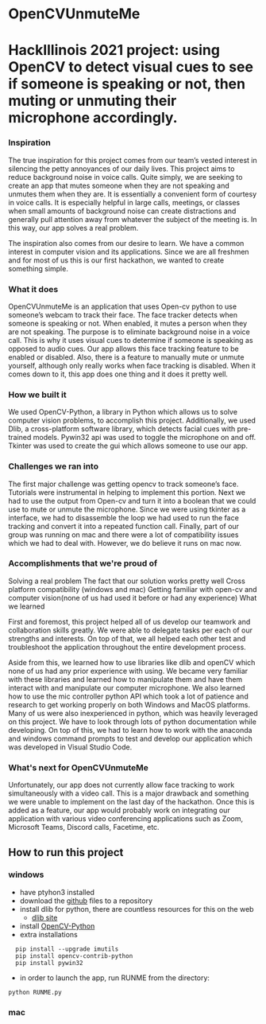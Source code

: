 # OpenCVUnmuteMe
# HackIllinois 2021 project: using OpenCV to detect visual cues to see if someone is speaking or not, then muting or unmuting their microphone accordingly.

### Inspiration

The true inspiration for this project comes from our team’s vested interest in silencing the petty annoyances of our daily lives. This project aims to reduce background noise in voice calls. Quite simply, we are seeking to create an app that mutes someone when they are not speaking and unmutes them when they are. It is essentially a convenient form of courtesy in voice calls. It is especially helpful in large calls, meetings, or classes when small amounts of background noise can create distractions and generally pull attention away from whatever the subject of the meeting is. In this way, our app solves a real problem.

The inspiration also comes from our desire to learn. We have a common interest in computer vision and its applications. Since we are all freshmen and for most of us this is our first hackathon, we wanted to create something simple.

### What it does

OpenCVUnmuteMe is an application that uses Open-cv python to use someone’s webcam to track their face. The face tracker detects when someone is speaking or not. When enabled, it mutes a person when they are not speaking. The purpose is to eliminate background noise in a voice call. This is why it uses visual cues to determine if someone is speaking as opposed to audio cues. Our app allows this face tracking feature to be enabled or disabled. Also, there is a feature to manually mute or unmute yourself, although only really works when face tracking is disabled. When it comes down to it, this app does one thing and it does it pretty well.

### How we built it

We used OpenCV-Python, a library in Python which allows us to solve computer vision problems, to accomplish this project. Additionally, we used Dlib, a cross-platform software library, which detects facial cues with pre-trained models. Pywin32 api was used to toggle the microphone on and off. Tkinter was used to create the gui which allows someone to use our app.

### Challenges we ran into

The first major challenge was getting opencv to track someone’s face. Tutorials were instrumental in helping to implement this portion. Next we had to use the output from Open-cv and turn it into a boolean that we could use to mute or unmute the microphone. Since we were using tkinter as a interface, we had to disassemble the loop we had used to run the face tracking and convert it into a repeated function call. Finally, part of our group was running on mac and there were a lot of compatibility issues which we had to deal with. However, we do believe it runs on mac now.

### Accomplishments that we're proud of

Solving a real problem
The fact that our solution works pretty well
Cross platform compatibility (windows and mac)
Getting familiar with open-cv and computer vision(none of us had used it before or had any experience)
What we learned

First and foremost, this project helped all of us develop our teamwork and collaboration skills greatly. We were able to delegate tasks per each of our strengths and interests. On top of that, we all helped each other test and troubleshoot the application throughout the entire development process.

Aside from this, we learned how to use libraries like dlib and openCV which none of us had any prior experience with using. We became very familiar with these libraries and learned how to manipulate them and have them interact with and manipulate our computer microphone. We also learned how to use the mic controller python API which took a lot of patience and research to get working properly on both Windows and MacOS platforms. Many of us were also inexperienced in python, which was heavily leveraged on this project. We have to look through lots of python documentation while developing. On top of this, we had to learn how to work with the anaconda and windows command prompts to test and develop our application which was developed in Visual Studio Code.

### What's next for OpenCVUnmuteMe

Unfortunately, our app does not currently allow face tracking to work simultaneously with a video call. This is a major drawback and something we were unable to implement on the last day of the hackathon. Once this is added as a feature, our app would probably work on integrating our application with various video conferencing applications such as Zoom, Microsoft Teams, Discord calls, Facetime, etc.


## How to run this project 

### windows 

* have ptyhon3 installed  
* download the [github](https://github.com/awandke/OpenCVUnmuteMe) files to a repository
* install dlib for python, there are countless resources for this on the web 
  * [dlib site](http://dlib.net/compile.html#:~:text=Using%20dlib%20from%20Python,to%20use%20dlib%20from%20Python.)
* install [OpenCV-Python](https://docs.opencv.org/4.5.0/d5/de5/tutorial_py_setup_in_windows.html)
* extra installations 
```
  pip install --upgrade imutils
  pip install opencv-contrib-python
  pip install pywin32
```
* in order to launch the app, run RUNME from the directory:
```
python RUNME.py
```

### mac
